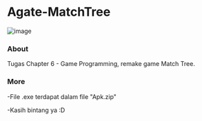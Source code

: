 # Agate-MatchTree
![image](https://user-images.githubusercontent.com/57084294/134550805-5e4c4ace-ae78-4e0b-b3db-0269a7d0a90e.png)

### About
Tugas Chapter 6 - Game Programming, remake game Match Tree.

### More
-File .exe terdapat dalam file "Apk.zip"

-Kasih bintang ya :D
